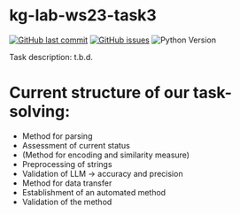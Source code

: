 # kg-lab-ws23-task3

[![GitHub last commit](https://img.shields.io/github/last-commit/olafbombach/kg-lab-ws23-task3.svg)](https://github.com/olafbombach/kg-lab-ws23-task3/commits/main)
[![GitHub issues](https://img.shields.io/github/issues/olafbombach/kg-lab-ws23-task3.svg)](https://github.com/olafbombach/kg-lab-ws23-task3/issues)
![Python Version](https://img.shields.io/badge/Python-3.9%2B-brightgreen)

Task description:
t.b.d.

# Current structure of our task-solving:
* Method for parsing
* Assessment of current status
* (Method for encoding and similarity measure)
* Preprocessing of strings
* Validation of LLM → accuracy and precision
* Method for data transfer
* Establishment of an automated method
* Validation of the method
